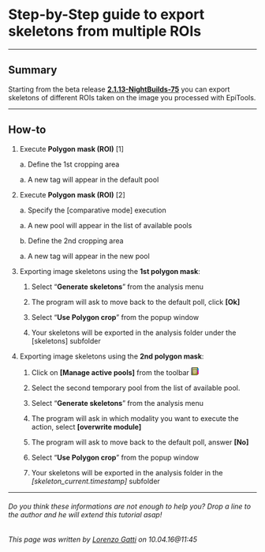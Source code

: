 # Step-by-Step guide to export skeletons from multiple ROIs


---------------------------------------
## Summary
Starting from the beta release [**2.1.13-NightBuilds-75**](http://imls-bg-arthemis.uzh.ch/epitools/files/epitools_matlab_experimental/epitools-dev-2.1.13-NightBuilds-75.tar.gz) you can export skeletons of different ROIs taken on the image you processed with EpiTools.

---------------------------------------
## How-to

1. Execute **Polygon mask (ROI)** [1]  
	
	a. Define the 1st cropping area
	
	a. A new tag will appear in the default pool	
	
2. Execute **Polygon mask (ROI)** [2]
	
	a. Specify the [comparative mode] execution 
	
	a. A new pool will appear in the list of available pools
	
	b. Define the 2nd cropping area
	
	a. A new tag will appear in the new pool


3. Exporting image skeletons using the **1st polygon mask**:
    
    1. Select “**Generate skeletons**” from the analysis menu
    
    2. The program will ask to move back to the default poll, click **[Ok]**
    
    3. Select “**Use Polygon crop**” from the popup window
    
    4. Your skeletons will be exported in the analysis folder under the [skeletons] subfolder


4. Exporting image skeletons using the **2nd polygon mask**:
    
    1. Click on **[Manage active pools]** from the toolbar ![Export an ovlerlay](../Images/book_addresses.png) 
    
    2. Select the second temporary pool from the list of available pool.
    
    3. Select “**Generate skeletons**” from the analysis menu
    
    4. The program will ask in which modality you want to execute the action, select **[overwrite module]**
    
    5. The program will ask to move back to the default poll, answer **[No]**
    
    6. Select “**Use Polygon crop**” from the popup window
    
    7. Your skeletons will be exported in the analysis folder in the *[skeleton_current.timestamp]* subfolder


---------------------------------------
######  Do you think these informations are not enough to help you? Drop a line to the author and he will extend this tutorial asap!

###### This page was written by [Lorenzo Gatti](mailto:lorenzo.gatti@alumni.ethz.ch) on 10.04.16@11:45


<script type="text/javascript" src="http://imls-bg-jira.uzh.ch:8080/s/dec35b3786a7548dc4b26192f22b864e-T/en_USbjk9py/64014/4/1.4.24/_/download/batch/com.atlassian.jira.collector.plugin.jira-issue-collector-plugin:issuecollector/com.atlassian.jira.collector.plugin.jira-issue-collector-plugin:issuecollector.js?locale=en-US&collectorId=dab092eb"></script>

<script>
  (function(i,s,o,g,r,a,m){i['GoogleAnalyticsObject']=r;i[r]=i[r]||function(){
  (i[r].q=i[r].q||[]).push(arguments)},i[r].l=1*new Date();a=s.createElement(o),
  m=s.getElementsByTagName(o)[0];a.async=1;a.src=g;m.parentNode.insertBefore(a,m)
  })(window,document,'script','//www.google-analytics.com/analytics.js','ga');

  ga('create', 'UA-55332946-1', 'auto');
  ga('send', 'pageview');

</script>
